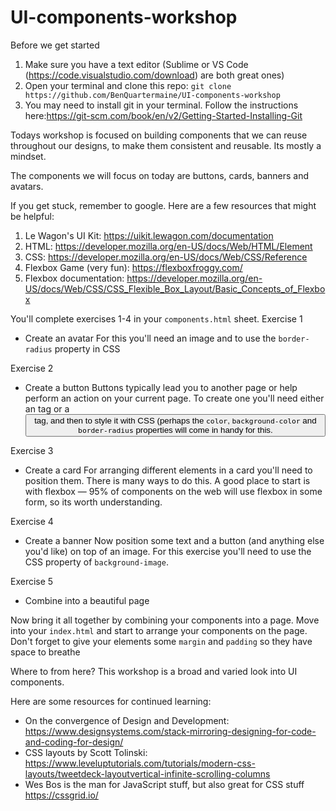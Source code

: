 # UI-components-workshop

Before we get started
1. Make sure you have a text editor (Sublime or VS Code (https://code.visualstudio.com/download) are both great ones)
2. Open your terminal and clone this repo: `git clone https://github.com/BenQuartermaine/UI-components-workshop`
3. You may need to install git in your terminal. 
   Follow the instructions here:https://git-scm.com/book/en/v2/Getting-Started-Installing-Git
   
Todays workshop is focused on building components that we can reuse throughout our designs, to make them consistent and reusable. Its mostly a mindset. 

The components we will focus on today are buttons, cards, banners and avatars. 

If you get stuck, remember to google. Here are a few resources that might be helpful:
1. Le Wagon's UI Kit: https://uikit.lewagon.com/documentation
2. HTML: https://developer.mozilla.org/en-US/docs/Web/HTML/Element
3. CSS: https://developer.mozilla.org/en-US/docs/Web/CSS/Reference
4. Flexbox Game (very fun): https://flexboxfroggy.com/
5. Flexbox documentation: https://developer.mozilla.org/en-US/docs/Web/CSS/CSS_Flexible_Box_Layout/Basic_Concepts_of_Flexbox


You'll complete exercises 1-4 in your `components.html` sheet.
Exercise 1
- Create an avatar 
For this you'll need an image and to use the `border-radius` property in CSS

Exercise 2
- Create a button
Buttons typically lead you to another page or help perform an action on your current page. To create one you'll need either an <a> tag or a <button> tag, and then to style it with CSS (perhaps the `color`, `background-color` and `border-radius` properties will come in handy for this. 

Exercise 3
- Create a card
For arranging different elements in a card you'll need to position them. There is many ways to do this. A good place to start is with flexbox — 95% of components on the web will use flexbox in some form, so its worth understanding.

Exercise 4
- Create a banner
Now position some text and a button (and anything else you'd like) on top of an image. For this exercise you'll need to use the CSS property of `background-image`.

Exercise 5
- Combine into a beautiful page

Now bring it all together by combining your components into a page. 
Move into your `index.html` and start to arrange your components on the page.
Don't forget to give your elements some `margin` and `padding` so they have space to breathe


Where to from here?
This workshop is a broad and varied look into UI components. 

Here are some resources for continued learning:
- On the convergence of Design and Development: 
https://www.designsystems.com/stack-mirroring-designing-for-code-and-coding-for-design/
- CSS layouts by Scott Tolinski: 
https://www.leveluptutorials.com/tutorials/modern-css-layouts/tweetdeck-layoutvertical-infinite-scrolling-columns
- Wes Bos is the man for JavaScript stuff, but also great for CSS stuff
https://cssgrid.io/



